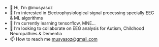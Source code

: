 - 👋 Hi, I’m @musyasoz
- 👀 I’m interested in Electrophysiological signal processing specially EEG & ML algorithms
- 🌱 I’m currently learning tensorflow, MNE...
- 💞️ I’m looking to collaborate on  EEG analysis for Autism, Childhood Neuropathies & Dementia 
- 📫 How to reach me musyasoz@gmail.com

<!---
musyasoz/musyasoz is a ✨ special ✨ repository because its `README.md` (this file) appears on your GitHub profile.
You can click the Preview link to take a look at your changes.
--->
